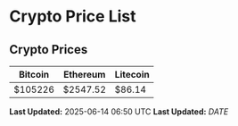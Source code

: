 # Crypto Price List

## Crypto Prices
| Bitcoin | Ethereum | Litecoin |
| ------- | -------- | -------- |
| $105226 | $2547.52 | $86.14 |
**Last Updated:** 2025-06-14 06:50 UTC
**Last Updated:** $DATE$
